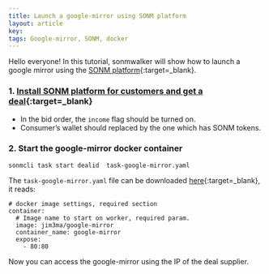 ```yaml
---
title: Launch a google-mirror using SONM platform
layout: article
key: 
tags: Google-mirror, SONM, docker
---
```


Hello everyone! In this tutorial, sonmwalker will show how to launch a google mirror using the [SONM platform](https://docs.sonm.com/){:target=_blank}.

<!--more-->

### 1. [Install SONM platform for customers and get a deal](https://sonmwalker.github.io/2018/12/12/sonm-intro.html){:target=_blank}

>>
- In the bid order, the `income` flag should be turned on.
- Consumer’s wallet should replaced by the one which has SONM tokens.

### 2. Start the google-mirror docker container

`sonmcli task start dealid  task-google-mirror.yaml`

The `task-google-mirror.yaml` file can be downloaded [here](https://github.com/sonmwalker/ss/blob/master/sonm/task-google-mirror.yaml){:target=_blank}, it reads:

```
# docker image settings, required section
container:
  # Image name to start on worker, required param.
  image: jim3ma/google-mirror
  container_name: google-mirror
  expose:
    - 80:80
```

Now you can access the google-mirror using the IP of the deal supplier.



